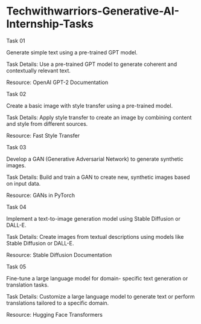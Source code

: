 # Techwithwarriors-Generative-AI-Internship-Tasks

Task 01

Generate simple text using a pre-trained GPT model.

Task Details: Use a pre-trained GPT model to generate
coherent and contextually relevant text.

Resource: OpenAI GPT-2 Documentation


Task 02

Create a basic image with style transfer using a
pre-trained model.

Task Details: Apply style transfer to create an image
by combining content and style from different
sources.

Resource: Fast Style Transfer


Task 03

Develop a GAN (Generative Adversarial Network)
to generate synthetic images.

Task Details: Build and train a GAN to create new,
synthetic images based on input data.

Resource: GANs in PyTorch


Task 04

Implement a text-to-image generation model
using Stable Diffusion or DALL-E.

Task Details: Create images from textual
descriptions using models like Stable Diffusion or
DALL-E.

Resource: Stable Diffusion Documentation


Task 05

Fine-tune a large language model for domain-
specific text generation or translation tasks.

Task Details: Customize a large language model to
generate text or perform translations tailored to a
specific domain.

Resource: Hugging Face Transformers






















